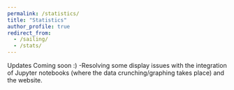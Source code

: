 ```yaml
---
permalink: /statistics/
title: "Statistics"
author_profile: true
redirect_from: 
  - /sailing/
  - /stats/
---
```


Updates Coming soon :)
-Resolving some display issues with the integration of Jupyter notebooks (where the data crunching/graphing takes place) and the website. 
